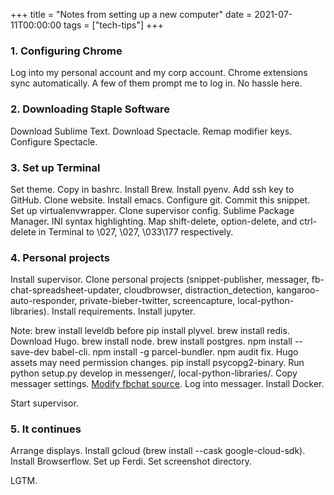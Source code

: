 +++
title = "Notes from setting up a new computer"
date = 2021-07-11T00:00:00
tags = ["tech-tips"]
+++

### 1. Configuring Chrome

Log into my personal account and my corp account. Chrome extensions sync automatically. A few of them prompt me to log in. No hassle here.

### 2. Downloading Staple Software

Download Sublime Text. Download Spectacle. Remap modifier keys. Configure Spectacle.

### 3. Set up Terminal

Set theme. Copy in bashrc. Install Brew. Install pyenv. Add ssh key to GitHub. Clone website.
Install emacs. Configure git. Commit this snippet.
Set up virtualenvwrapper.
Clone supervisor config. Sublime Package Manager. INI syntax highlighting.
Map shift-delete, option-delete, and ctrl-delete in Terminal to \027, \027, \033\177 respectively.

### 4. Personal projects

Install supervisor. Clone personal projects (snippet-publisher, messager, fb-chat-spreadsheet-updater, cloudbrowser, distraction_detection, kangaroo-auto-responder, private-bieber-twitter, screencapture, local-python-libraries). Install requirements. Install jupyter.

Note: brew install leveldb before pip install plyvel. brew install redis. Download Hugo. brew install node. brew install postgres.
npm install --save-dev babel-cli. npm install -g parcel-bundler. npm audit fix. Hugo assets may need permission changes. pip install psycopg2-binary. Run python setup.py develop in messenger/, local-python-libraries/.
Copy messager settings.
[Modify fbchat source](https://github.com/fbchat-dev/fbchat/issues/615).
Log into messager.
Install Docker.

Start supervisor.

### 5. It continues

Arrange displays. Install gcloud (brew install --cask google-cloud-sdk). Install Browserflow.
Set up Ferdi. Set screenshot directory.

LGTM.
